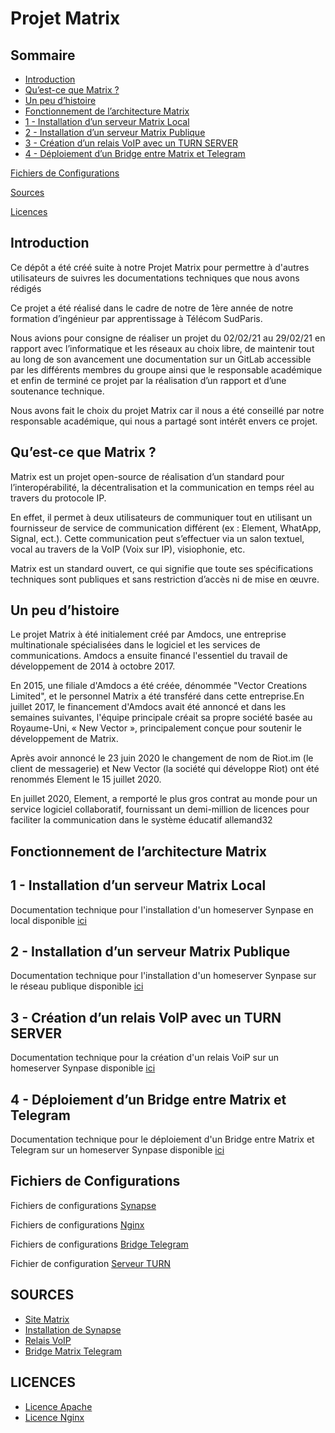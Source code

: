 # Projet Matrix

## Sommaire

-  [Introduction](#intro)
-  [Qu’est-ce que Matrix ?](#about)
-  [Un peu d’histoire](#story)
-  [Fonctionnement de l’architecture Matrix](#architecture)
-  [1 - Installation d’un serveur Matrix Local](#matrixlan)
-  [2 - Installation d’un serveur Matrix Publique](#matrixwan)
-  [3 - Création d’un relais VoIP avec un TURN SERVER](#voip)
-  [4 - Déploiement d’un Bridge entre Matrix et Telegram](#bridge)
  
[Fichiers de Configurations](#conf)

[Sources](#source)

[Licences](#license)

## Introduction <a id="intro"></a>

Ce dépôt a été créé suite à notre Projet Matrix pour permettre à d'autres utilisateurs de suivres les documentations techniques que nous avons rédigés

Ce projet a été réalisé dans le cadre de notre de 1ère année de notre formation d’ingénieur par apprentissage à Télécom SudParis. 

Nous avions pour consigne de réaliser un projet du 02/02/21 au 29/02/21 en rapport avec l’informatique et les réseaux au choix libre, de maintenir tout au long de son avancement une documentation sur un GitLab accessible par les différents membres du groupe ainsi que le responsable académique et enfin de terminé ce projet par la réalisation d’un rapport et d’une soutenance technique.

Nous avons fait le choix du projet Matrix car il nous a été conseillé par notre responsable académique, qui nous a partagé sont intérêt envers ce projet. 

## Qu’est-ce que Matrix ? <a id="about"></a>

Matrix est un projet open-source de réalisation d’un standard pour l’interopérabilité, la décentralisation et la communication en temps réel au travers du protocole IP.

En effet, il permet à deux utilisateurs de communiquer tout en utilisant un fournisseur de service de communication différent (ex : Element, WhatApp, Signal, ect.). Cette communication peut s’effectuer via un salon textuel, vocal au travers de la VoIP (Voix sur IP), visiophonie, etc.

Matrix est un standard ouvert, ce qui signifie que toute ses spécifications techniques sont publiques et sans restriction d’accès ni de mise en œuvre.

## Un peu d’histoire <a id="story"></a>

Le projet Matrix à été initialement créé par Amdocs, une entreprise multinationale spécialisées dans le logiciel et les services de communications. Amdocs a ensuite financé l'essentiel du travail de développement de 2014 à octobre 2017.

En 2015, une filiale d'Amdocs a été créée, dénommée "Vector Creations Limited", et le personnel Matrix a été transféré dans cette entreprise.En juillet 2017, le financement d'Amdocs avait été annoncé et dans les semaines suivantes, l'équipe principale créait sa propre société basée au Royaume-Uni, « New Vector », principalement conçue pour soutenir le développement de Matrix.

Après avoir annoncé le 23 juin 2020 le changement de nom de Riot.im (le client de messagerie) et New Vector (la société qui développe Riot) ont été renommés Element le 15 juillet 2020.

En juillet 2020, Element, a remporté le plus gros contrat au monde pour un service logiciel collaboratif, fournissant un demi-million de licences pour faciliter la communication dans le système éducatif allemand32

## Fonctionnement de l’architecture Matrix <a id="architecture"></a>

## 1 - Installation d’un serveur Matrix Local <a id="matrixlan"></a>

Documentation technique pour l'installation d'un homeserver Synpase en local disponible [ici](Matrix_LAN.md)

## 2 - Installation d’un serveur Matrix Publique <a id="matrixwan"></a>

Documentation technique pour l'installation d'un homeserver Synpase sur le réseau publique disponible [ici](Matrix_Homeserver_Synapse.md)

## 3 - Création d’un relais VoIP avec un TURN SERVER <a id="voip"></a>

Documentation technique pour la création d'un relais VoiP sur un homeserver Synpase disponible [ici](Activation_webRTC.md)

## 4 - Déploiement d’un Bridge entre Matrix et Telegram <a id="bridge"></a>

Documentation technique pour le déploiement d'un Bridge entre Matrix et Telegram sur un homeserver Synpase disponible [ici](Bridge_Matrix_Telegram.md)

## Fichiers de Configurations <a id="conf"></a>

Fichiers de configurations [Synapse](etc/matrix-synapse)

Fichiers de configurations [Nginx](etc/nginx)

Fichiers de configurations [Bridge Telegram](etc/matrix-synapse/matrix-telegram)

Fichier de configuration [Serveur TURN](etc/turnserver.conf)

## SOURCES <a id="source"></a>

- [Site Matrix](https://matrix.org)
- [Installation de Synapse](https://www.natrius.eu/dokuwiki/doku.php?id=digital:server:matrixsynapse)
- [Relais VoIP](https://github.com/matrix-org/synapse/blob/develop/docs/turn-howto.md)
- [Bridge Matrix Telegram](https://docs.mau.fi/bridges/python/setup/index.html?bridge=telegram)

## LICENCES <a id="license"></a>

- [Licence Apache](LICENCE_APACHE.txt)
- [Licence Nginx](LICENCE_NGINX.txt)
